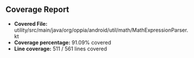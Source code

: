 ## Coverage Report

- **Covered File:** utility/src/main/java/org/oppia/android/util/math/MathExpressionParser.kt
- **Coverage percentage:** 91.09% covered
- **Line coverage:** 511 / 561 lines covered
